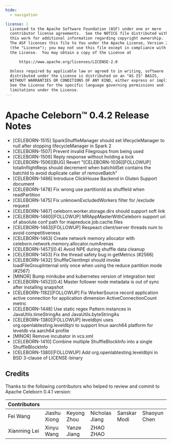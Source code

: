 ```yaml
---
hide:
  - navigation

license: |
  Licensed to the Apache Software Foundation (ASF) under one or more
  contributor license agreements.  See the NOTICE file distributed with
  this work for additional information regarding copyright ownership.
  The ASF licenses this file to You under the Apache License, Version 2.0
  (the "License"); you may not use this file except in compliance with
  the License.  You may obtain a copy of the License at

      https://www.apache.org/licenses/LICENSE-2.0

  Unless required by applicable law or agreed to in writing, software
  distributed under the License is distributed on an "AS IS" BASIS,
  WITHOUT WARRANTIES OR CONDITIONS OF ANY KIND, either express or implied.
  See the License for the specific language governing permissions and
  limitations under the License.
---
```


# Apache Celeborn™ 0.4.2 Release Notes

- [CELEBORN-1515] SparkShuffleManager should set lifecycleManager to null after stopping lifecycleManager in Spark 2
- [CELEBORN-1507] Prevent invalid Filegroups from being used
- [CELEBORN-1509] Reply response without holding a lock
- [CELEBORN-1506][BUG] Revert "[CELEBORN-1036][FOLLOWUP] totalInflightReqs should decrement when batchIdSet contains the batchId to avoid duplicate caller of removeBatch"
- [CELEBORN-1486] Introduce ClickHouse Backend in Gluten Support document
- [CELEBORN-1478] Fix wrong use partitionId as shuffleId when readPartition
- [CELEBORN-1475] Fix unknownExcludedWorkers filter for /exclude request
- [CELEBORN-1467] celeborn.worker.storage.dirs should support soft link
- [CELEBORN-1460][FOLLOWUP] MRAppMasterWithCeleborn support uri of absolute conf path for mapreduce.job.cache.files
- [CELEBORN-1463][FOLLOWUP] Respeact client/server threads num to avoid competitiveness
- [CELEBORN-1463] Create network memory allocator with celeborn.network.memory.allocator.numArenas
- [CELEBORN-1457][0.4] Avoid NPE during shuffle data cleanup
- [CELEBORN-1453] Fix the thread safety bug in getMetrics (#2566)
- [CELEBORN-1432] ShuffleClientImpl should invoke loadFileGroupInternal only once when using the reduce partition mode (#2567)
- [MINOR] Bump minikube and kubernetes version of integration test
- [CELEBORN-1452][0.4] Master follower node metadata is out of sync after installing snapshot
- [CELEBORN-1182][FOLLOWUP] Fix WorkerSource record application active connection for application dimension ActiveConnectionCount metric
- [CELEBORN-1448] Use static regex Pattern instances in JavaUtils.timeStringAs and JavaUtils.byteStringAs
- [CELEBORN-1380][FOLLOWUP] leveldbjni uses org.openlabtesting.leveldbjni to support linux aarch64 platform for leveldb via aarch64 profile
- [MINOR] Remove incubator in vcs.xml
- [CELEBORN-1410] Combine multiple ShuffleBlockInfo into a single ShuffleBlockInfo
- [CELEBORN-1380][FOLLOWUP] Add org.openlabtesting.leveldbjni in BSD 3-clause of LICENSE-binary

## Credits

Thanks to the following contributors who helped to review and commit to Apache Celeborn 0.4.1 version:

| Contributors    |              |              |                |              |               |
|-----------------|--------------|--------------|----------------|--------------|---------------|
| Fei Wang        | Jiashu Xiong | Keyong Zhou  | Nicholas Jiang | Sanskar Modi | Shaoyun Chen  |
| Xianming Lei    | Xinyu Wang   | Yanze Jiang  | ZHAO ZHAO      |              |               |
